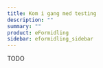 ```yaml
---
title: Kom i gang med testing
description: ""
summary: ""
product: eFormidling
sidebar: eformidling_sidebar
---
```


TODO
